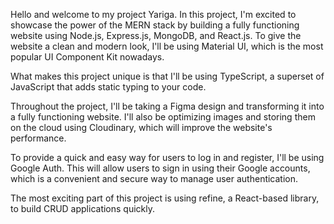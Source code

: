 Hello and welcome to my project Yariga. In this project, I'm excited to showcase the power of the MERN stack by building a fully functioning website using Node.js, Express.js, MongoDB, and React.js. To give the website a clean and modern look, I'll be using Material UI, which is the most popular UI Component Kit nowadays.

What makes this project unique is that I'll be using TypeScript, a superset of JavaScript that adds static typing to your code.

Throughout the project, I'll be taking a Figma design and transforming it into a fully functioning website. I'll also be optimizing images and storing them on the cloud using Cloudinary, which will improve the website's performance.

To provide a quick and easy way for users to log in and register, I'll be using Google Auth. This will allow users to sign in using their Google accounts, which is a convenient and secure way to manage user authentication.

The most exciting part of this project is using refine, a React-based library, to build CRUD applications quickly.
